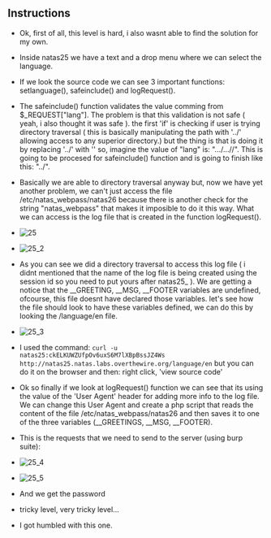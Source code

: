 ## Instructions

- Ok, first of all, this level is hard, i also wasnt able to find the solution for my own.
- Inside natas25 we have a text and a drop menu where we can select the language.
- If we look the source code we can see 3 important functions: setlanguage(), safeinclude() and logRequest().
- The safeinclude() function validates the value comming from \$_REQUEST["lang"]. The problem is that this validation is not safe ( yeah, i also thought it was safe ). the first 'if' is checking if user is trying directory traversal ( this is basically manipulating the path with '../' allowing access to any superior directory.) but the thing is that is doing it by replacing '../' with '' so, imagine the value of "lang" is: ".../...//". This is going to be procesed for safeinclude() function and is going to finish like this: "../".
- Basically we are able to directory traversal anyway but, now we have yet another problem, we can't just access the file /etc/natas_webpass/natas26 because there is another check for the string "natas_webpass" that makes it imposible to do it this way. What we can access is the log file that is created in the function logRequest().
- ![25](https://github.com/user-attachments/assets/8716a6db-b18c-45bd-9e2e-34237363c67a)

- ![25_2](https://github.com/user-attachments/assets/e60be5b5-dee1-4fdb-ba5c-23f815341efc)

- As you can see we did a directory traversal to access this log file ( i didnt mentioned that the name of the log file is being created using the session id so you need to put yours after natas25_ ). We are getting a notice that the __GREETING, __MSG, __FOOTER variables are undefined, ofcourse, this file doesnt have declared those variables. let's see how the file should look to have these variables defined, we can do this by looking the /language/en file.
- ![25_3](https://github.com/user-attachments/assets/44e3885a-33f3-46aa-aacb-87ebb5314d9b)

- I used the command: `curl -u natas25:ckELKUWZUfpOv6uxS6M7lXBpBssJZ4Ws http://natas25.natas.labs.overthewire.org/language/en` but you can do it on the browser and then: right click, 'view source code'
- Ok so finally if we look at logRequest() function we can see that its using the value of the 'User Agent' header for adding more info to the log file. We can change this User Agent and create a php script that reads the content of the file /etc/natas_webpass/natas26 and then saves it to one of the three variables (__GREETINGS, __MSG, __FOOTER).
- This is the requests that we need to send to the server (using burp suite):
- ![25_4](https://github.com/user-attachments/assets/6a4b03c8-2991-4dfd-b5c8-a19d6fe7e89b)

- ![25_5](https://github.com/user-attachments/assets/740ba955-d49e-4865-be44-e47551d07726)

- And we get the password
- tricky level, very tricky level...
- I got humbled with this one.
